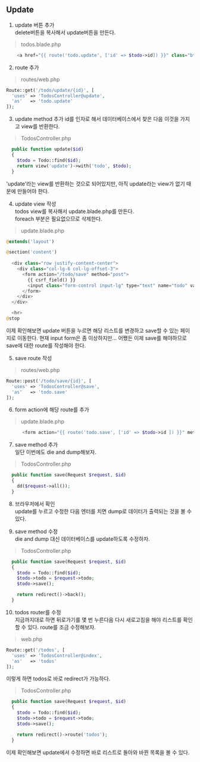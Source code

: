 
## Update

1. update 버튼 추가  
delete버튼을 복사해서 update버튼을 만든다.  
> todos.blade.php
```php
    <a href="{{ route('todo.update', ['id' => $todo->id]) }}" class="btn btn-primary btn-xs">update</a>
```

2. route 추가  
> routes/web.php
```php
Route::get('/todo/update/{id}', [
  'uses' => 'TodosController@update',
  'as'   => 'todo.update'
]);
```

3. update method 추가
id를 인자로 해서 데이터베이스에서 찾은 다음 이것을 가지고 view를 반환한다.
> TodosController.php
```php
  public function update($id)
  {
    $todo = Todo::find($id);
    return view('update')->with('todo', $todo);
  }
```
'update'라는 view를 반환하는 것으로 되어있지만, 아직 update라는 view가 없기
때문에 만들어야 한다.  

4. update view 작성  
todos view를 복사해서 update.blade.php를 만든다.  
foreach 부분은 필요없으므로 삭제한다.  
> update.blade.php
```php
@extends('layout')

@section('content')
  
  <div class="row justify-content-center">
    <div class="col-lg-6 col-lg-offset-3">
      <form action="/todo/save" method="post">
        {{ csrf_field() }}
        <input class="form-control input-lg" type="text" name="todo" value="{{ $todo->todo }}" placeholder="Create a new list">
      </form>
    </div>
  </div>

  <hr>
@stop
```
이제 확인해보면 update 버튼을 누르면 해당 리스트를 변경하고 save할 수 있는
페이지로 이동한다. 현재 input form은 좀 이상하지만...
어쨌든 이제 save를 해야하므로 save에 대한 route를 작성해야 한다. 

5. save route 작성  
> routes/web.php
```php
Route::post('/todo/save/{id}', [
  'uses' => 'TodosController@save',
  'as'   => 'todo.save'
]);
```
6. form action에 해당 route를 추가  
> update.blade.php
```php
      <form action="{{ route('todo.save', ['id' => $todo->id ]) }}" method="post">
```
7. save method 추가  
일단 이번에도 die and dump해보자.
> TodosController.php
```php
  public function save(Request $request, $id)
  {
    dd($request->all());
  }
```
8. 브라우저에서 확인  
update를 누르고 수정한 다음 엔터를 치면 dump로 데이터가 출력되는 것을 볼 수
있다.  

9. save method 수정  
die and dump 대신 데이터베이스를 update하도록 수정하자.  
> TodosController.php
```php
  public function save(Request $request, $id)
  {
    $todo = Todo::find($id);
    $todo->todo = $request->todo;
    $todo->save();

    return redirect()->back();
  }
```
10. todos router를 수정  
지금까지대로 하면 뒤로가기를 몇 번 누른다음 다시 새로고침을 해야 리스트를 확인할
수 있다. 
route를 조금 수정해보자.  
> web.php
```php
Route::get('/todos', [
  'uses' => 'TodosController@index',
  'as'   => 'todos'
]);
```
이렇게 하면 todos로 바로 redirect가 가능하다.  
> TodosController.php
```php
  public function save(Request $request, $id)
  {
    $todo = Todo::find($id);
    $todo->todo = $request->todo;
    $todo->save();

    return redirect()->route('todos');
  }
```
이제 확인해보면 update에서 수정하면 바로 리스트로 돌아와 바뀐 목록을 볼 수 있다.  



